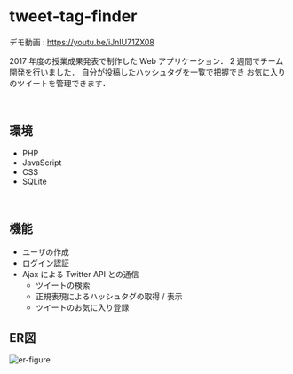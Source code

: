 # tweet-tag-finder
デモ動画 : https://youtu.be/iJnIU71ZX08

2017 年度の授業成果発表で制作した Web アプリケーション．
2 週間でチーム開発を行いました．
自分が投稿したハッシュタグを一覧で把握でき
お気に入りのツイートを管理できます．

<br>

## 環境

- PHP
- JavaScript
- CSS
- SQLite

<br>

## 機能

- ユーザの作成
- ログイン認証
- Ajax による Twitter API との通信
  - ツイートの検索
  - 正規表現によるハッシュタグの取得 / 表示
  - ツイートのお気に入り登録

## ER図

![er-figure](https://user-images.githubusercontent.com/32429977/76918576-fa1c4400-6909-11ea-8f77-fa5cb257704a.png)

